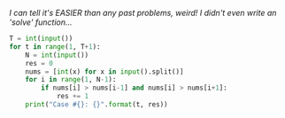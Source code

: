*I can tell it's EASIER than any past problems, weird! I didn't even write an 'solve' function...*
```python
T = int(input())
for t in range(1, T+1):
    N = int(input())
    res = 0
    nums = [int(x) for x in input().split()]
    for i in range(1, N-1):
        if nums[i] > nums[i-1] and nums[i] > nums[i+1]:
            res += 1
    print("Case #{}: {}".format(t, res))
```
